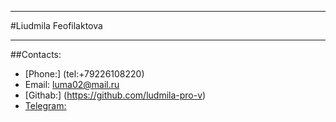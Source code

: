 *******
#Liudmila Feofilaktova
*******
##Contacts:
* [Phone:] (tel:+79226108220)
* Email: luma02@mail.ru 
* [Githab:] (https://github.com/ludmila-pro-v)
* [Telegram:](https://t.me/Ludmila_A_F)